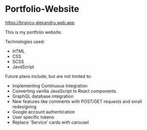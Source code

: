 # Portfolio-Website
https://brancu-alexandru.web.app

This is my portfolio website.

Technologies used:
 - HTML
 - CSS
 - SCSS
 - JavaScript

Future plans include, but are not limited to:
 - Implementing Continuous Integration
 - Converting vanilla JavaScript to React components
 - GraphQL database integration
 - New features like comments with POST/GET requests and small redesigning
 - Google account authentication
 - User specific tokens
 - Replace 'Service' cards with carousel
